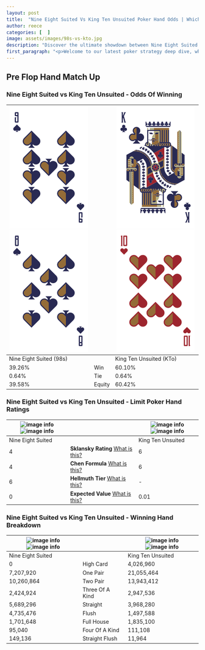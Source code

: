 ```yaml
---
layout: post
title:  "Nine Eight Suited Vs King Ten Unsuited Poker Hand Odds | Which Is The Better Hand In Poker? A Complete Guide"
author: reece
categories: [  ]
image: assets/images/98s-vs-kto.jpg
description: "Discover the ultimate showdown between Nine Eight Suited and King Ten Unsuited in poker! Uncover the odds, strategies, and scenarios where one hand triumphs over the other. Get ready to up your poker game with this thrilling analysis."
first_paragraph: "<p>Welcome to our latest poker strategy deep dive, where we're pitting two distinct hands against each other in a high-stakes showdown: Nine Eight Suited vs King Ten Unsuited.</p><p>In the dynamic world of poker, every decision counts, and knowing which hand holds the upper hand is key to your success at the table.</p><p>In this article, we'll dissect these two hands, explore the scenarios where one dominates the other, and equip you with the knowledge to make strategic choices that can tip the odds in your favor.</p><p>Get ready to unravel the intriguing dynamics of these poker hands and elevate your game to new heights.</p>"
---
```




[comment]: # (sp0)

## Pre Flop Hand Match Up

<div class="table hand-ratings" markdown="1"> 



### Nine Eight Suited vs King Ten Unsuited - Odds Of Winning


    
| ![image info](assets/images/hand1/9.png) ![image info](assets/images/hand1/8.png) |  | ![image info](assets/images/hand2/k.png) ![image info](assets/images/hand2/to.png) |
| -------- | -------- | -------- |
| Nine Eight Suited (98s) |  | King Ten Unsuited (KTo) |
| 39.26% | Win | 60.10% |
| 0.64% | Tie | 0.64% |
| 39.58% | Equity | 60.42% |




[comment]: # (sp1)



### Nine Eight Suited vs King Ten Unsuited - Limit Poker Hand Ratings


    
| ![image info](https://www.riverpairs.com/assets/images/hand1/9.png) ![image info](https://www.riverpairs.com/assets/images/hand1/8.png) |  | ![image info](https://www.riverpairs.com/assets/images/hand2/k.png) ![image info](https://www.riverpairs.com/assets/images/hand2/to.png) |
| -------- | -------- | -------- |
| Nine Eight Suited |  | King Ten Unsuited |
| 4 | **Sklansky Rating** [What is this?](/sklansky-rating-explained) | 6 |
| 4 | **Chen Formula** [What is this?](/chen-formula-explained) | 6 |
| 6 | **Hellmuth Tier** [What is this?](/Hellmuth-tier-explained) | - |
| 0 | **Expected Value** [What is this?](/expected-value-explained) | 0.01 |




[comment]: # (sp2)



### Nine Eight Suited vs King Ten Unsuited - Winning Hand Breakdown


    
| ![image info](https://www.riverpairs.com/assets/images/hand1/9.png) ![image info](https://www.riverpairs.com/assets/images/hand1/8.png) |  | ![image info](https://www.riverpairs.com/assets/images/hand2/k.png) ![image info](https://www.riverpairs.com/assets/images/hand2/to.png) |
| -------- | -------- | -------- |
| Nine Eight Suited |  | King Ten Unsuited |
| 0 | High Card | 4,026,960 |
| 7,207,920 | One Pair | 21,055,464 |
| 10,260,864 | Two Pair | 13,943,412 |
| 2,424,924 | Three Of A Kind | 2,947,536 |
| 5,689,296 | Straight | 3,968,280 |
| 4,735,476 | Flush | 1,497,588 |
| 1,701,648 | Full House | 1,835,100 |
| 95,040 | Four Of A Kind | 111,108 |
| 149,136 | Straight Flush | 11,964 |




[comment]: # (sp3)



</div>

[comment]: # (sp4)



[comment]: # (sp5)

